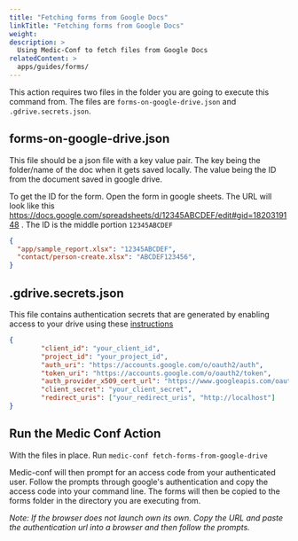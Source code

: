 ```yaml
---
title: "Fetching forms from Google Docs"
linkTitle: "Fetching forms from Google Docs"
weight: 
description: >
  Using Medic-Conf to fetch files from Google Docs
relatedContent: >
  apps/guides/forms/
---
```



This action requires two files in the folder you are going to execute this command from. The files are `forms-on-google-drive.json` and  `.gdrive.secrets.json`. 



## forms-on-google-drive.json 

This file should be a json file with a key value pair. The key being the folder/name of the doc when it gets saved locally. The value being the ID from the document saved in google drive. 

To get the ID for the form. Open the form in google sheets. The URL will look like this https://docs.google.com/spreadsheets/d/12345ABCDEF/edit#gid=1820319148 . The ID is the middle portion `12345ABCDEF`

```json
{
  "app/sample_report.xlsx": "12345ABCDEF",
  "contact/person-create.xlsx": "ABCDEF123456",
}
```

## .gdrive.secrets.json

This file contains authentication secrets that are generated by enabling access to your drive using these [instructions](https://developers.google.com/drive/api/v3/about-auth)



```json
{
		"client_id": "your_client_id",
		"project_id": "your_project_id",
		"auth_uri": "https://accounts.google.com/o/oauth2/auth",
		"token_uri": "https://accounts.google.com/o/oauth2/token",
		"auth_provider_x509_cert_url": "https://www.googleapis.com/oauth2/v1/certs",
		"client_secret": "your_client_secret",
		"redirect_uris": ["your_redirect_uris", "http://localhost"]
}
```

## Run the Medic Conf Action

With the files in place. Run `medic-conf fetch-forms-from-google-drive`

Medic-conf will then prompt for an access code from your authenticated user. Follow the prompts through google's authentication and copy the access code into your command line. The forms will then be copied to the forms folder in the directory you are executing from. 

*Note: If the browser does not launch own its own. Copy the URL and paste the authentication url into a browser and then follow the prompts.*

